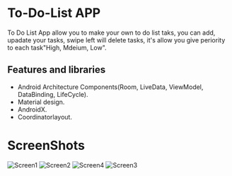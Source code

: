 # To-Do-List APP 

To Do List App allow you to make your own to do list taks, you can add, upadate your tasks, swipe left will delete tasks, it's allow you give periority to each task"High, Mdeium, Low".

## Features and libraries<br/>
   - Android Architecture Components(Room, LiveData, ViewModel, DataBinding, LifeCycle).<br/>
   - Material design.<br/>
   - AndroidX.<br/>
   - Coordinatorlayout.<br/>
   
   # ScreenShots <br/>
![Screen1](https://user-images.githubusercontent.com/11637355/80890837-51128880-8cc0-11ea-840d-265eb48a0510.png)
![Screen2](https://user-images.githubusercontent.com/11637355/80890848-67204900-8cc0-11ea-89b3-af4c2982c632.png)
![Screen4](https://user-images.githubusercontent.com/11637355/80890850-68ea0c80-8cc0-11ea-84fd-e2e734390c62.png)
![Screen3](https://user-images.githubusercontent.com/11637355/80890851-6982a300-8cc0-11ea-89fc-47d354abd7fc.png)
